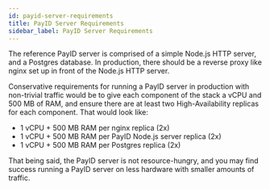 ```yaml
---
id: payid-server-requirements
title: PayID Server Requirements
sidebar_label: PayID Server Requirements
---
```


The reference PayID server is comprised of a simple Node.js HTTP server, and a Postgres database. In production, there should be a reverse proxy like nginx set up in front of the Node.js HTTP server.

Conservative requirements for running a PayID server in production with non-trivial traffic would be to give each component of the stack a vCPU and 500 MB of RAM, and ensure there are at least two High-Availability replicas for each component. That would look like:

- 1 vCPU + 500 MB RAM per nginx replica (2x)
- 1 vCPU + 500 MB RAM per PayID Node.js server replica (2x)
- 1 vCPU + 500 MB RAM per Postgres replica (2x)

That being said, the PayID server is not resource-hungry, and you may find success running a PayID server on less hardware with smaller amounts of traffic.
